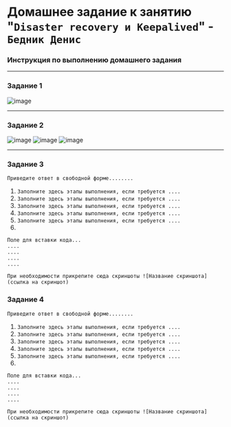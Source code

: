 # Домашнее задание к занятию "`Disaster recovery и Keepalived`" - `Бедник Денис`


### Инструкция по выполнению домашнего задания


---

### Задание 1

![image](https://github.com/user-attachments/assets/8d5be3fa-f91b-4529-8590-234487c7474e)



---

### Задание 2

![image](https://github.com/user-attachments/assets/e91d689c-6965-4e88-ae07-6598391cf76d)
![image](https://github.com/user-attachments/assets/a7d2ba0e-4060-4f6c-9e88-b89bbfaaccf7)
![image](https://github.com/user-attachments/assets/d2652692-de14-4b2a-b643-05ccc1bb324a)




---

### Задание 3

`Приведите ответ в свободной форме........`

1. `Заполните здесь этапы выполнения, если требуется ....`
2. `Заполните здесь этапы выполнения, если требуется ....`
3. `Заполните здесь этапы выполнения, если требуется ....`
4. `Заполните здесь этапы выполнения, если требуется ....`
5. `Заполните здесь этапы выполнения, если требуется ....`
6. 

```
Поле для вставки кода...
....
....
....
....
```

`При необходимости прикрепитe сюда скриншоты
![Название скриншота](ссылка на скриншот)`

### Задание 4

`Приведите ответ в свободной форме........`

1. `Заполните здесь этапы выполнения, если требуется ....`
2. `Заполните здесь этапы выполнения, если требуется ....`
3. `Заполните здесь этапы выполнения, если требуется ....`
4. `Заполните здесь этапы выполнения, если требуется ....`
5. `Заполните здесь этапы выполнения, если требуется ....`
6. 

```
Поле для вставки кода...
....
....
....
....
```

`При необходимости прикрепитe сюда скриншоты
![Название скриншота](ссылка на скриншот)`
